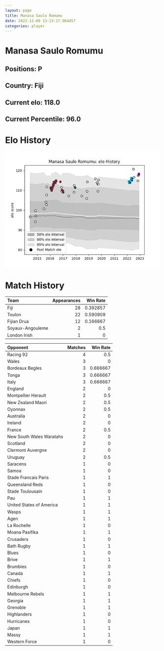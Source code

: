 ```yaml
---  
layout: page  
title: Manasa Saulo Romumu  
date: 2022-12-09 13:13:17.964457  
categories: player  
---
```

# Manasa Saulo Romumu

## Positions: P

## Country: Fiji

## Current elo: 118.0

## Current Percentile: 96.0

# Elo History


![elo history](history_ManasaSauloRomumu.png)
# Match History


| Team             |   Appearances |   Win Rate |
|:-----------------|--------------:|-----------:|
| Fiji             |            28 |   0.392857 |
| Toulon           |            22 |   0.590909 |
| Fijian Drua      |            12 |   0.166667 |
| Soyaux-Angouleme |             2 |   0.5      |
| London Irish     |             1 |   0        |

| Opponent                 |   Matches |   Win Rate |
|:-------------------------|----------:|-----------:|
| Racing 92                |         4 |   0.5      |
| Wales                    |         3 |   0        |
| Bordeaux Begles          |         3 |   0.666667 |
| Tonga                    |         3 |   0.666667 |
| Italy                    |         3 |   0.666667 |
| England                  |         2 |   0        |
| Montpellier Herault      |         2 |   0.5      |
| New Zealand Maori        |         2 |   0.5      |
| Oyonnax                  |         2 |   0.5      |
| Australia                |         2 |   0        |
| Ireland                  |         2 |   0        |
| France                   |         2 |   0.5      |
| New South Wales Waratahs |         2 |   0        |
| Scotland                 |         2 |   0        |
| Clermont Auvergne        |         2 |   0        |
| Uruguay                  |         2 |   0.5      |
| Saracens                 |         1 |   0        |
| Samoa                    |         1 |   0        |
| Stade Francais Paris     |         1 |   1        |
| Queensland Reds          |         1 |   0        |
| Stade Toulousain         |         1 |   0        |
| Pau                      |         1 |   1        |
| United States of America |         1 |   1        |
| Wasps                    |         1 |   1        |
| Agen                     |         1 |   1        |
| La Rochelle              |         1 |   0        |
| Moana Pasifika           |         1 |   1        |
| Crusaders                |         1 |   0        |
| Bath Rugby               |         1 |   1        |
| Blues                    |         1 |   0        |
| Brive                    |         1 |   1        |
| Brumbies                 |         1 |   0        |
| Canada                   |         1 |   1        |
| Chiefs                   |         1 |   0        |
| Edinburgh                |         1 |   0        |
| Melbourne Rebels         |         1 |   1        |
| Georgia                  |         1 |   1        |
| Grenoble                 |         1 |   1        |
| Highlanders              |         1 |   0        |
| Hurricanes               |         1 |   0        |
| Japan                    |         1 |   1        |
| Massy                    |         1 |   1        |
| Western Force            |         1 |   0        |